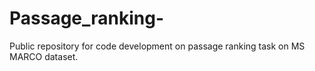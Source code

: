 # Passage_ranking-
Public repository for code development on passage ranking task on MS MARCO dataset.
